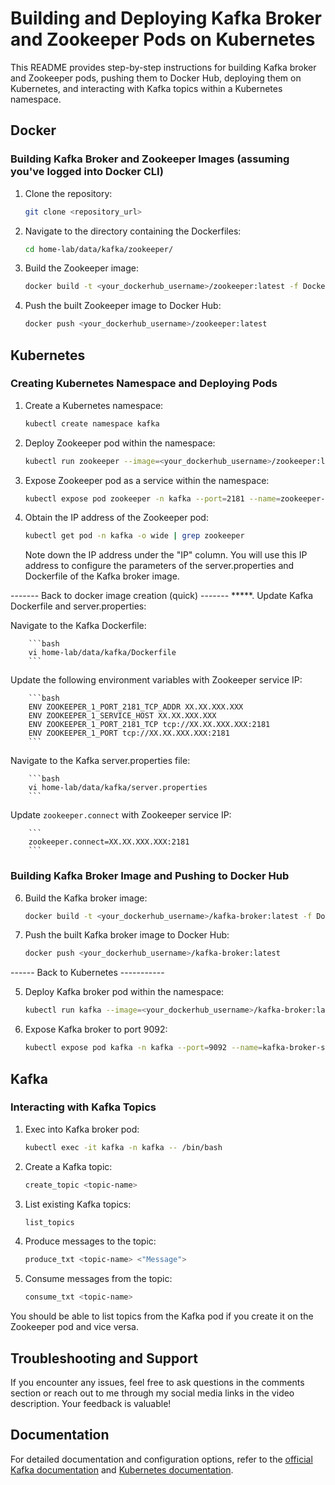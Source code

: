 # Building and Deploying Kafka Broker and Zookeeper Pods on Kubernetes

This README provides step-by-step instructions for building Kafka broker and Zookeeper pods, pushing them to Docker Hub, deploying them on Kubernetes, and interacting with Kafka topics within a Kubernetes namespace.

## Docker

### Building Kafka Broker and Zookeeper Images (assuming you've logged into Docker CLI)

1. Clone the repository:

    ```bash
    git clone <repository_url>
    ```

2. Navigate to the directory containing the Dockerfiles:

    ```bash
    cd home-lab/data/kafka/zookeeper/
    ```

3. Build the Zookeeper image:

    ```bash
    docker build -t <your_dockerhub_username>/zookeeper:latest -f Dockerfile.zookeeper .
    ```

4. Push the built Zookeeper image to Docker Hub:

    ```bash
    docker push <your_dockerhub_username>/zookeeper:latest
    ```

## Kubernetes

### Creating Kubernetes Namespace and Deploying Pods

1. Create a Kubernetes namespace:

    ```bash
    kubectl create namespace kafka
    ```

2. Deploy Zookeeper pod within the namespace:

    ```bash
    kubectl run zookeeper --image=<your_dockerhub_username>/zookeeper:latest -n kafka
    ```

3. Expose Zookeeper pod as a service within the namespace:

    ```bash
    kubectl expose pod zookeeper -n kafka --port=2181 --name=zookeeper-service
    ```

4. Obtain the IP address of the Zookeeper pod:

    ```bash
    kubectl get pod -n kafka -o wide | grep zookeeper
    ```

    Note down the IP address under the "IP" column. You will use this IP address to configure the parameters of the server.properties and Dockerfile of the Kafka broker image.


------- Back to docker image creation (quick) -------
*****. Update Kafka Dockerfile and server.properties:

 Navigate to the Kafka Dockerfile:

        ```bash
        vi home-lab/data/kafka/Dockerfile
        ```

 Update the following environment variables with Zookeeper service IP:

        ```bash
        ENV ZOOKEEPER_1_PORT_2181_TCP_ADDR XX.XX.XXX.XXX
        ENV ZOOKEEPER_1_SERVICE_HOST XX.XX.XXX.XXX
        ENV ZOOKEEPER_1_PORT_2181_TCP tcp://XX.XX.XXX.XXX:2181
        ENV ZOOKEEPER_1_PORT tcp://XX.XX.XXX.XXX:2181
        ```

 Navigate to the Kafka server.properties file:

        ```bash
        vi home-lab/data/kafka/server.properties
        ```

 Update `zookeeper.connect` with Zookeeper service IP:

        ```
        zookeeper.connect=XX.XX.XXX.XXX:2181
        ```

### Building Kafka Broker Image and Pushing to Docker Hub

6. Build the Kafka broker image:

    ```bash
    docker build -t <your_dockerhub_username>/kafka-broker:latest -f Dockerfile.kafka-broker .
    ```

7. Push the built Kafka broker image to Docker Hub:

    ```bash
    docker push <your_dockerhub_username>/kafka-broker:latest
    ```
------ Back to Kubernetes -----------

5. Deploy Kafka broker pod within the namespace:

    ```bash
    kubectl run kafka --image=<your_dockerhub_username>/kafka-broker:latest -n kafka
    ```

6. Expose Kafka broker to port 9092:

    ```bash
    kubectl expose pod kafka -n kafka --port=9092 --name=kafka-broker-service
    ```

## Kafka

### Interacting with Kafka Topics

1. Exec into Kafka broker pod:

    ```bash
    kubectl exec -it kafka -n kafka -- /bin/bash
    ```

2. Create a Kafka topic:

    ```bash
    create_topic <topic-name>
    ```

3. List existing Kafka topics:

    ```bash
    list_topics
    ```

4. Produce messages to the topic:

    ```bash
    produce_txt <topic-name> <"Message">
    ```

5. Consume messages from the topic:

    ```bash
    consume_txt <topic-name>
    ```

You should be able to list topics from the Kafka pod if you create it on the Zookeeper pod and vice versa.

## Troubleshooting and Support

If you encounter any issues, feel free to ask questions in the comments section or reach out to me through my social media links in the video description. Your feedback is valuable!

## Documentation

For detailed documentation and configuration options, refer to the [official Kafka documentation](https://kafka.apache.org/documentation/) and [Kubernetes documentation](https://kubernetes.io/docs/).

